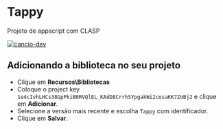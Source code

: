# Tappy
Projeto de appscript com CLASP

[![cancio-dev](https://img.shields.io/badge/cancio--dev-website-green)](https://cancio.dev/)

## Adicionando a biblioteca no seu projeto

- Clique em **Recursos\Bibliotecas**
- Coloque o project key `1e4cIvhLHCs38GpPkiB0RVQlEL_KAdD8CrrhSYpgakWi2cosaKK7ZoBj2` e clique em **Adicionar**.
- Selecione a versão mais recente e escolha `Tappy` com identificador.
- Clique em **Salvar**.
